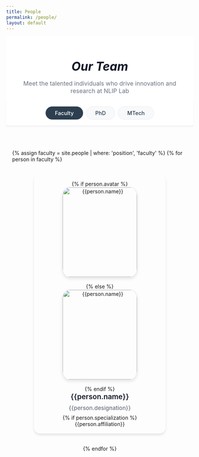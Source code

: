 ```yaml
---
title: People
permalink: /people/
layout: default
---
```


<style>
.sticky-tabs {
  position: sticky;
  top: 0;
  z-index: 100;
  background: white;
  padding: 1rem 0;
  margin-bottom: 2rem;
  border-bottom: 1px solid #eee;
  box-shadow: 0 2px 4px rgba(0,0,0,0.05);
}

.tab-container {
  max-width: 1200px;
  margin: 0 auto;
  padding: 0 1rem;
}

.tabs {
  max-width: 100%;
  margin: 0;
  display: flex;
  gap: 0.5rem;
  overflow-x: auto;
  padding: 0 0.5rem;
  scrollbar-width: none; /* Firefox */
  -ms-overflow-style: none; /* IE and Edge */
  justify-content: center;
}

.tabs::-webkit-scrollbar {
  display: none; /* Chrome, Safari, Opera */
}

.tab {
  padding: 0.5rem 1.5rem;
  background: #f8f9fa;
  border-radius: 20px;
  color: #2c3e50;
  text-decoration: none;
  white-space: nowrap;
  transition: all 0.2s ease;
  font-size: 0.9rem;
  border: 1px solid #e9ecef;
  cursor: pointer;
  font-weight: 500;
}

.tab:hover {
  background: #e9ecef;
  color: #2c3e50;
  border-color: #2c3e50;
}

.tab.active {
  background: #2c3e50;
  color: white;
  border-color: #2c3e50;
  font-weight: 500;
}

.tab-content {
  display: none;
  padding: 2rem 0;
}

.tab-content.active {
  display: block;
}

.section-header {
  font-size: 2rem;
  font-weight: bold;
  color: #111827;
  margin: 2rem 0 1.5rem 0;
}

.subsection-header {
  font-size: 1.5rem;
  font-weight: 600;
  color: #374151;
  margin: 2rem 0 1rem 0;
  /* center align header */
  text-align: center;
  position: relative;
  padding-bottom: 0.5rem;
}

/* add colored underline beneath subsection headers */
.subsection-header::after {
  content: "";
  width: 60px;
  height: 3px;
  background: #3b82f6;
  display: block;
  margin: 0.5rem auto 0;
  border-radius: 2px;
}

.people-grid {
  display: flex;
  flex-wrap: wrap;
  gap: 2rem;
  margin-bottom: 2rem;
  justify-content: center; /* Center align the cards */
}

.person-card {
  border-radius: 1rem;
  box-shadow: 0 4px 6px rgba(0, 0, 0, 0.1);
  padding: 1rem 1rem;
  text-align: center;
  /* smooth animations */
  transition: transform 0.3s ease, box-shadow 0.3s ease, border-color 0.3s ease, background-color 0.3s ease;
  /* subtle border for hover accent */
  border: 1px solid rgba(59,130,246,0);
  width: 320px;
  /* auto height to fit content */
  height: auto;
  display: flex;
  flex-direction: column;
  align-items: center;
  justify-content: flex-start;
  position: relative;
  overflow: hidden;
}

/* shimmer highlight on card */
.person-card::before {
  content: "";
  position: absolute;
  top: -50%;
  left: -50%;
  width: 200%;
  height: 200%;
  background: rgba(255, 255, 255, 0.2);
  transform: rotate(45deg) translate(-100%, -100%);
  transition: transform 0.6s ease;
  pointer-events: none;
}

.person-card:hover::before {
  transform: rotate(45deg) translate(0, 0);
}

/* elevate and scale card on hover */
.person-card:hover {
  transform: translateY(-10px) scale(1.03);
  box-shadow: 0 12px 24px rgba(0, 0, 0, 0.15);
  background-color: #f8f9fa;
  border-color: rgba(59,130,246,0.5);
}

.person-avatar {
  width: 200px;
  height: 240px;
  border-radius: 10%;
  margin: 0 auto 1rem auto;
  object-fit: cover;
  border: 1px solid #e5e7eb;
  /* subtle avatar shadow */
  box-shadow: 0 4px 8px rgba(0, 0, 0, 0.1);
  display: block;
  transition: transform 0.2s ease, filter 0.5s ease, box-shadow 0.3s ease;
}

.person-card:hover .person-avatar {
  transform: scale(1.1);
  filter: brightness(1.1);
  box-shadow: 0 8px 16px rgba(0, 0, 0, 0.15);
}

.person-name {
  font-size: 1.2rem;
  font-weight: 600;
  color: #111827;
  margin-bottom: 0.5rem;
  line-height: 1.3;
  transition: color 0.3s ease;
}

.person-card:hover .person-name {
  color: #3b82f6;
}

.person-title {
  color: #6b7280;
  font-size: 0.95rem;
  margin-bottom: 0.5rem;
  font-weight: 500;
  transition: color 0.3s ease;
}

.person-card:hover .person-title {
  color: #3b82f6;
}

.person-designation {
  color: #6b7280;
  font-size: 0.95rem;
  margin-bottom: 0.5rem;
  font-weight: 500;
}

.person-role {
  color: #3b82f6;
  font-size: 0.85rem;
  font-weight: 600;
  background: #eff6ff;
  padding: 0.3rem 0.8rem;
  border-radius: 20px;
  margin-bottom: 0.5rem;
  display: inline-block;
  transition: background-color 0.3s ease, color 0.3s ease;
}

.person-card:hover .person-role {
  background-color: #dbeafe;
  color: #1e40af;
}

.person-year {
  color: #9ca3af;
  font-size: 0.8rem;
  margin-bottom: 0.5rem;
  font-style: italic;
}

.person-affiliation {
  color: #9ca3af;
  font-size: 0.8rem;
  line-height: 1.4;
  margin-top: auto;
}

.alumni-tile {
  display: flex;
  align-items: center;
  border-radius: 1rem;
  box-shadow: 0 4px 6px rgba(0, 0, 0, 0.1);
  padding: 1.5rem;
  margin-bottom: 1.5rem;
  transition: transform 0.3s ease, box-shadow 0.3s ease, border-color 0.3s ease, background-color 0.3s ease;
  border: 1px solid rgba(59,130,246,0);
  background: white;
  position: relative;
  overflow: hidden;
}

.alumni-tile:hover {
  transform: translateY(-5px);
  box-shadow: 0 12px 24px rgba(0, 0, 0, 0.15);
  background-color: #f8f9fa;
  border-color: rgba(59,130,246,0.5);
}

.alumni-tile::before {
  content: "";
  position: absolute;
  top: -50%;
  left: -50%;
  width: 200%;
  height: 200%;
  background: rgba(255, 255, 255, 0.1);
  transform: rotate(45deg) translate(-100%, -100%);
  transition: transform 0.6s ease;
  pointer-events: none;
}

.alumni-tile:hover::before {
  transform: rotate(45deg) translate(0, 0);
}

.alumni-avatar {
  width: 80px;
  height: 80px;
  border-radius: 50%;
  margin-right: 1.5rem;
  border: 3px solid #e5e7eb;
  box-shadow: 0 4px 8px rgba(0, 0, 0, 0.1);
  transition: transform 0.2s ease, filter 0.3s ease, box-shadow 0.3s ease;
  flex-shrink: 0;
  background: linear-gradient(135deg, #3b82f6, #1d4ed8);
  display: flex;
  align-items: center;
  justify-content: center;
  color: white;
  font-weight: bold;
  font-size: 1.2rem;
}

.alumni-avatar img {
  width: 100%;
  height: 100%;
  object-fit: cover;
  border-radius: 50%;
}

.alumni-content {
  flex: 1;
  display: flex;
  flex-direction: column;
  gap: 0.5rem;
}

.alumni-name {
  font-size: 1.2rem;
  font-weight: 600;
  color: #111827;
  text-decoration: none;
  transition: color 0.3s ease;
}

.alumni-name:hover {
  color: #3b82f6;
  text-decoration: none;
}

.alumni-batch {
  color: #6b7280;
  font-size: 0.95rem;
  font-weight: 500;
  background: #f3f4f6;
  padding: 0.25rem 0.75rem;
  border-radius: 15px;
  display: inline-block;
  width: fit-content;
  transition: background-color 0.3s ease, color 0.3s ease;
}

.alumni-tile:hover .alumni-batch {
  background-color: #dbeafe;
  color: #1e40af;
}

.alumni-affiliation {
  color: #374151;
  font-size: 0.9rem;
  line-height: 1.4;
  font-weight: 500;
}

.alumni-grid {
  display: grid;
  grid-template-columns: repeat(auto-fit, minmax(500px, 1fr));
  gap: 1.5rem;
  margin-top: 1rem;
}

.go-to-top {
  position: fixed;
  bottom: 2rem;
  right: 2rem;
  background: #3b82f6;
  color: white;
  width: 56px;
  height: 56px;
  border-radius: 50%;
  display: flex;
  align-items: center;
  justify-content: center;
  cursor: pointer;
  opacity: 0;
  visibility: hidden;
  transition: all 0.3s ease;
  box-shadow: 0 4px 20px rgba(59, 130, 246, 0.4);
  z-index: 1000;
  border: none;
  font-size: 1.2rem;
  font-weight: bold;
}

.go-to-top.visible {
  opacity: 1;
  visibility: visible;
}

.go-to-top:hover {
  background: #2563eb;
  transform: translateY(-4px) scale(1.1);
  box-shadow: 0 8px 30px rgba(59, 130, 246, 0.6);
}

.go-to-top:active {
  transform: translateY(-2px) scale(1.05);
}

@media (max-width: 768px) {
  .sticky-tabs {
    padding: 0.5rem 0;
    margin-bottom: 1rem;
  }
  
  .tabs {
    justify-content: flex-start;
    padding: 0 1rem;
  }
  
  .tab {
    padding: 0.6rem 1.2rem;
    font-size: 0.9rem;
    min-width: min-content;
  }
  
  .people-grid {
    display: flex;
    flex-wrap: wrap;
    gap: 2rem;
    margin-bottom: 2rem;
    justify-content: center; /* Center align the cards */
  }
  
  .person-card {
    height: 400px;
    padding: 1.5rem;
  }
  
  .person-avatar {
    width: 200px;
    height: 240px;
  }
  
  .alumni-tile {
    flex-direction: column;
    text-align: center;
    padding: 1.5rem 1rem;
  }
  
  .alumni-avatar {
    margin-right: 0;
    margin-bottom: 1rem;
  }
  
  .alumni-content {
    align-items: center;
  }
  
  .alumni-batch {
    align-self: center;
  }
  
  .alumni-grid {
    grid-template-columns: 1fr;
    gap: 1rem;
  }
}
</style>

<div class="page-header" style="background: white; padding: 1rem 0; text-align: center;">
  <div style="max-width: 1200px; margin: 0 auto; padding: 0 1rem;">
    <h6 style="font-size: 2rem; font-weight: bold; color: #111827; margin-bottom: 1rem;">Our Team</h6>
    <p style="font-size: 1rem; color: #6b7280; max-width: 1000px; margin: 0 auto;">
      Meet the talented individuals who drive innovation and research at NLIP Lab
    </p>
  </div>
</div>

<div class="sticky-tabs">
  <div class="tab-container">
    <div class="tabs">
      <div class="tab active" data-tab="faculty">Faculty</div>
      <div class="tab" data-tab="phd">PhD</div>
      <div class="tab" data-tab="mtech">MTech</div>
      <!-- <div class="tab" data-tab="interns">Interns</div> -->
    </div>
  </div>
</div>

<div style="max-width: 1200px; margin: 0 auto; padding: 0 1rem;">

<!-- Faculty Tab -->
<div id="faculty-content" class="tab-content active">
  <div class="people-grid">
    {% assign faculty = site.people | where: 'position', 'faculty' %}
    {% for person in faculty %}
      <div class="person-card">
        {% if person.avatar %}
          <img class="person-avatar" src="{{site.baseurl}}/images/people/{{person.avatar}}" alt="{{person.name}}">
        {% else %}
          <img class="person-avatar" src="http://evansheline.com/wp-content/uploads/2011/02/facebook-Storm-Trooper.jpg" alt="{{person.name}}">
        {% endif %}
        <div class="person-name">
          <a href="{{ site.baseurl }}{{ person.url }}" style="text-decoration: none; color: inherit;">{{person.name}}</a>
        </div>
        <div class="person-designation">{{person.designation}}</div>
        {% if person.specialization %}
          <div class="person-role>{{person.specialization}}</div>
        {% endif %}
        <div class="person-affiliation">{{person.affiliation}}</div>
      </div>
    {% endfor %}
  </div>
</div>

<!-- PhD Tab -->
<div id="phd-content" class="tab-content">
  <div class="people-grid">
    {% assign phd_current = site.people | where: 'position', 'phd' | where: 'passout', '0' | sort: 'joining_year' %}
    {% for person in phd_current %}
      <div class="person-card">
        {% if person.avatar %}
          <img class="person-avatar" src="{{site.baseurl}}/images/people/{{person.avatar}}" alt="{{person.name}}">
        {% endif %}
        <div class="person-name">
          <a href="{{ site.baseurl }}{{ person.url }}" style="text-decoration: none; color: inherit;">{{person.name}}</a>
        </div>
        <div class="person-title">PhD Student</div>
        {% if person.role %}
          <div class="person-role">PhD {{person.role}}</div>
        {% endif %}
        <!-- {% if person.joining_year %}
          <div class="person-year">Joined: {{person.joining_year}}</div>
        {% endif %} -->
        <div class="person-affiliation">{{person.affiliation}}</div>
      </div>
    {% endfor %}
  </div>

  <div class="subsection-header">Alumni</div>
  <div class="people-grid">
    {% assign phd_alumni = site.people | where: 'position', 'phd' | where: 'passout', '1' | sort: 'joining_year' %}
    {% for person in phd_alumni %}
      <div class="person-card">
        {% if person.avatar %}
          <img class="person-avatar" src="{{site.baseurl}}/images/people/{{person.avatar}}" alt="{{person.name}}">
        {% endif %}
        <div class="person-name">
          <a href="{{ site.baseurl }}{{ person.url }}" style="text-decoration: none; color: inherit;">{{person.name}}</a>
        </div>
        <div class="person-title">PhD Student</div>
        {% if person.role %}
          <div class="person-role">PhD {{person.role}}</div>
        {% endif %}
        <!-- {% if person.joining_year %}
          <div class="person-year">Joined: {{person.joining_year}}</div>
        {% endif %} -->
        <div class="person-affiliation">{{person.affiliation}}</div>
      </div>
    {% endfor %}
  </div>
</div>

<!-- MTech Tab -->
<div id="mtech-content" class="tab-content">
  <div class="people-grid">
    {% assign mtech_current = site.people | where: "position", "masters" | where: "passout", "0" | sort: 'joining_year' %}
    {% for person in mtech_current %}
      <div class="person-card">
        {% if person.avatar %}
          <img class="person-avatar" src="{{site.baseurl}}/images/people/{{person.avatar}}" alt="{{person.name}}">
        {% else %}
          <img class="person-avatar" src="http://evanssheline.com/wp-content/uploads/2011/02/facebook-Storm-Trooper.jpg" alt="{{person.name}}">
        {% endif %}
        <div class="person-name">
          <a href="{{ site.baseurl }}{{ person.url }}" style="text-decoration: none; color: inherit;">{{person.name}}</a>
        </div>
        <div class="person-title">MTech Student</div>
        {% if person.role %}
          <div class="person-role">M.Tech {{person.role}}</div>
        {% endif %}
        <div class="person-affiliation">{{person.affiliation}}</div>
      </div>
    {% endfor %}
  </div>

  <div class="subsection-header">Alumni</div>
  <div class="people-grid">
    {% assign mtech_alumni = site.people | where: "position", "masters" | where: "passout", "1" | sort: 'joining_year' %}
    {% for person in mtech_alumni %}
      <div class="person-card">
        {% if person.avatar %}
          <img class="person-avatar" src="{{site.baseurl}}/images/people/{{person.avatar}}" alt="{{person.name}}">
        {% else %}
          <img class="person-avatar" src="http://evanssheline.com/wp-content/uploads/2011/02/facebook-Storm-Trooper.jpg" alt="{{person.name}}">
        {% endif %}
        <div class="person-name">
          <a href="{{ site.baseurl }}{{ person.url }}" style="text-decoration: none; color: inherit;">{{person.name}}</a>
        </div>
        <div class="person-title">MTech Student</div>
        {% if person.role %}
          <div class="person-role">M.Tech {{person.role}}</div>
        {% endif %}
        <div class="person-affiliation">{{person.affiliation}}</div>
      </div>
    {% endfor %}
  </div>

  <div class="alumni-grid">
    <div class="alumni-tile">
      <div class="alumni-avatar">SN</div>
      <div class="alumni-content">
        <a href="https://www.linkedin.com/in/sharan21/" class="alumni-name">Sharan Narasimhan</a>
        <div class="alumni-batch">Masters student (2020-2022)</div>
        <div class="alumni-affiliation">Data Engineer at Indeed</div>
      </div>
    </div>

    <div class="alumni-tile">
      <div class="alumni-avatar">VE</div>
      <div class="alumni-content">
        <a href="https://www.linkedin.com/in/venkateshelangovan/" class="alumni-name">Venkatesh E</a>
        <div class="alumni-batch">Masters student (2020-2022)</div>
        <div class="alumni-affiliation">Machine Learning Engineer at Qualcomm</div>
      </div>
    </div>
    
    <div class="alumni-tile">
      <div class="alumni-avatar">AD</div>
      <div class="alumni-content">
        <a href="https://www.linkedin.com/in/arkadipta-de/" class="alumni-name">Arkadipta De</a>
        <div class="alumni-batch">Masters student (2020-2022)</div>
        <div class="alumni-affiliation">Applied AI Researcher at Fujitsu Research India</div>
      </div>
    </div>
    
    <div class="alumni-tile">
      <div class="alumni-avatar">VD</div>
      <div class="alumni-content">
        <a href="https://www.linkedin.com/in/vandita-dutt-840646141/" class="alumni-name">Vandita Dutt</a>
        <div class="alumni-batch">Masters student (2020-2022)</div>
        <div class="alumni-affiliation">-</div>
      </div>
    </div>
    
    <div class="alumni-tile">
      <div class="alumni-avatar">SJ</div>
      <div class="alumni-content">
        <a href="https://www.linkedin.com/in/sagarjinde/" class="alumni-name">Sagar Jinde</a>
        <div class="alumni-batch">Masters student (2019-2021)</div>
        <div class="alumni-affiliation">Machine Learning Engineer at Qualcomm</div>
      </div>
    </div>
    
    <div class="alumni-tile">
      <div class="alumni-avatar">VS</div>
      <div class="alumni-content">
        <a href="https://www.linkedin.com/in/vikramanandsingh/" class="alumni-name">Vikram Anand Singh</a>
        <div class="alumni-batch">Masters student (2018-2020)</div>
        <div class="alumni-affiliation">Software Developer at BNY Mellon Technology</div>
      </div>
    </div>
    
    <div class="alumni-tile">
      <div class="alumni-avatar">SK</div>
      <div class="alumni-content">
        <a href="https://www.linkedin.com/in/shounak-kundu-53977817/" class="alumni-name">Shounak Kundu</a>
        <div class="alumni-batch">Masters student, 3-Year MTech, joint supervision with Dr. Srijith PK (2018-2021)</div>
        <div class="alumni-affiliation">Machine Learning Engineer at InMobi</div>
      </div>
    </div>
    
    <div class="alumni-tile">
      <div class="alumni-avatar">RR</div>
      <div class="alumni-content">
        <a href="https://www.linkedin.com/in/rishik-ramena-0a0b52b0/" class="alumni-name">Rishik Ramena</a>
        <div class="alumni-batch">Masters student, 3-Year MTech, joint supervision with Dr. Srijith PK (2018)</div>
        <div class="alumni-affiliation">Software Engineer at Microsoft</div>
      </div>
    </div>
    
    <div class="alumni-tile">
      <div class="alumni-avatar">PA</div>
      <div class="alumni-content">
        <a href="https://www.linkedin.com/in/priyambada-ambastha-133962119/" class="alumni-name">Priyambada Ambastha</a>
        <div class="alumni-batch">Masters student, 3-Year MTech, joint supervision with Dr. Srijith PK (2018-2021)</div>
        <div class="alumni-affiliation"><b>Gold Medalist</b> at IITH, Applied Scientist at Amazon</div>
      </div>
    </div>
    
    <div class="alumni-tile">
      <div class="alumni-avatar">RH</div>
      <div class="alumni-content">
        <a href="https://www.linkedin.com/in/rashmi-hti-3bb52039/" class="alumni-name">Rashmi HTI</a>
        <div class="alumni-batch">Masters student (2016-2018)</div>
        <div class="alumni-affiliation">Associate at Goldman Sachs</div>
      </div>
    </div>
    
    <div class="alumni-tile">
      <div class="alumni-avatar">PC</div>
      <div class="alumni-content">
        <a href="https://www.linkedin.com/in/priyanka-choudhary-9b0b46111/" class="alumni-name">Priyanka Choudhary</a>
        <div class="alumni-batch">Masters student (2016-2018)</div>
        <div class="alumni-affiliation">Lecturer at rpsc technical education department</div>
      </div>
    </div>
    
    <div class="alumni-tile">
      <div class="alumni-avatar">SK</div>
      <div class="alumni-content">
        <a href="https://www.linkedin.com/in/shamikkundu/" class="alumni-name">Shamik Kundu</a>
        <div class="alumni-batch">Masters student (2016-2018)</div>
        <div class="alumni-affiliation">Data Scientist at Rakuten</div>
      </div>
    </div>
    
    <div class="alumni-tile">
      <div class="alumni-avatar">MT</div>
      <div class="alumni-content">
        <a href="https://www.linkedin.com/in/manjela-toppo-021342154/" class="alumni-name">Manjela Toppo</a>
        <div class="alumni-batch">Masters student (2016-2018)</div>
        <div class="alumni-affiliation">-</div>
      </div>
    </div>
    
    <div class="alumni-tile">
      <div class="alumni-avatar">SS</div>
      <div class="alumni-content">
        <a href="https://www.linkedin.com/in/shashank-singh-a527bb112/" class="alumni-name">Shashank Singh</a>
        <div class="alumni-batch">Masters Student (2015-2017)</div>
        <div class="alumni-affiliation">Software Developer at PayPal</div>
      </div>
    </div>
    
    <div class="alumni-tile">
      <div class="alumni-avatar">PD</div>
      <div class="alumni-content">
        <a href="https://www.linkedin.com/in/pradyumna-deshpande-72a51455/" class="alumni-name">Pradyumna Deshpande</a>
        <div class="alumni-batch">Masters Student (2015-2017)</div>
        <div class="alumni-affiliation">Platform Engineer at PayPay Corporation Tokyo, Japan</div>
      </div>
    </div>
    
    <div class="alumni-tile">
      <div class="alumni-avatar">SD</div>
      <div class="alumni-content">
        <a href="https://www.linkedin.com/in/swapdewalkar/" class="alumni-name">Swapnil Ashok Dewalakar</a>
        <div class="alumni-batch">Masters student (2017-2019)</div>
        <div class="alumni-affiliation">SDE at Fanatics,Inc.</div>
      </div>
    </div>
  </div>
</div>

<!-- Interns Tab -->
<div id="interns-content" class="tab-content">
  <!-- <div class="subsection-header">Current</div> -->
  <div class="people-grid">
    {% assign interns_current = site.people | where: 'position', 'visiting' %}
    {% for person in interns_current %}
      <div class="person-card">
        {% if person.avatar %}
          <img class="person-avatar" src="{{site.baseurl}}/images/people/{{person.avatar}}" alt="{{person.name}}">
        {% else %}
          <img class="person-avatar" src="http://evansheline.com/wp-content/uploads/2011/02/facebook-Storm-Trooper.jpg" alt="{{person.name}}">
        {% endif %}
        <div class="person-name">
          <a href="{{ site.baseurl }}{{ person.url }}" style="text-decoration: none; color: inherit;">{{person.name}}</a>
        </div>
        <div class="person-title">Research Intern</div>
        {% if person.role %}
          <div class="person-role">{{person.role}}</div>
        {% else %}
          <div class="person-role">Summer Intern</div>
        {% endif %}
        {% if person.joining_year %}
          <div class="person-year">Joined: {{person.joining_year}}</div>
        {% endif %}
        <div class="person-affiliation">{{person.affiliation}}</div>
      </div>
    {% endfor %}
  </div>
</div>

</div>

<button class="go-to-top" onclick="scrollToTop()">↑</button>

<script>
// Tab switching functionality
document.addEventListener('DOMContentLoaded', function() {
  const tabs = document.querySelectorAll('.tab');
  const tabContents = document.querySelectorAll('.tab-content');
  
  tabs.forEach(tab => {
    tab.addEventListener('click', function() {
      const targetTab = this.getAttribute('data-tab');

      // Remove active class from all tabs and contents
      tabs.forEach(t => t.classList.remove('active'));
      tabContents.forEach(tc => tc.classList.remove('active'));

      // Add active class to clicked tab and corresponding content
      this.classList.add('active');
      document.getElementById(targetTab + '-content').classList.add('active');
    });
  });
  
  // Go to top button functionality
  const goToTopBtn = document.querySelector('.go-to-top');
  
  window.addEventListener('scroll', function() {
    if (window.scrollY > 300) {
      goToTopBtn.classList.add('visible');
    } else {
      goToTopBtn.classList.remove('visible');
    }
  });
});

function scrollToTop() {
  window.scrollTo({
    top: 0,
    behavior: 'smooth'
  });
}
</script>
